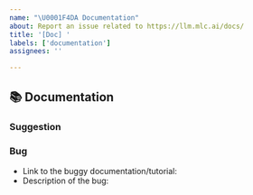 ```yaml
---
name: "\U0001F4DA Documentation"
about: Report an issue related to https://llm.mlc.ai/docs/
title: '[Doc] '
labels: ['documentation']
assignees: ''

---
```


## 📚 Documentation

### Suggestion
<!-- Please leave your general suggestion to our documentation here. -->

### Bug
- Link to the buggy documentation/tutorial:
- Description of the bug:
